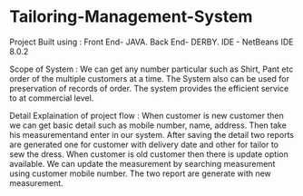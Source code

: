# Tailoring-Management-System 

Project Built using : 
Front End- JAVA. 
Back End- DERBY. 
IDE - NetBeans  IDE 8.0.2 

Scope of System : 
We can get any number particular such as Shirt, Pant etc order of the multiple customers at a time. 
The System also can be used for preservation of records of order. 
The system provides the efficient service to at commercial level. 

Detail Explaination of project flow :
When customer is new customer then we can get basic detail such as mobile number, name, address. Then take his measurementand enter in 
our system. After saving the detail two reports are generated one for customer with delivery date and other for tailor to sew the dress. 
When customer is old customer then there is update option available. We can update the measurement by searching measurement using 
customer mobile number. The two report are generate with new measurement.
  


 



